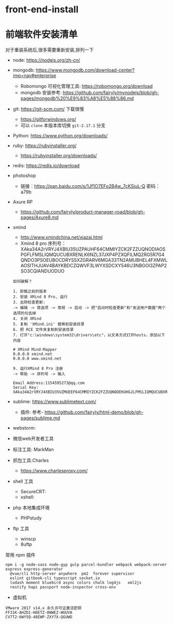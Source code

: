 # front-end-install

# 前端软件安装清单

对于重装系统后,很多需要重新安装,排列一下

- node: https://nodejs.org/zh-cn/
- mongodb: https://www.mongodb.com/download-center?jmp=nav#enterprise
  - Robomongo 可视化管理工具:  https://robomongo.org/download
  - mongodb 安装参考: https://github.com/fairyly/mynodejs/blob/gh-pages/mongodb%20%E9%83%A8%E5%88%86.md

- git: https://git-scm.com/  下载很慢
  - https://gitforwindows.org/
  - 可以 `clone` 本版本库切换 `git-2.17.1` 分支

- Python: https://www.python.org/downloads/

- ruby: https://rubyinstaller.org/
  - https://rubyinstaller.org/downloads/

- redis: https://redis.io/download

- photoshop
  - 链接：https://pan.baidu.com/s/1Jf1O7EFo2B4w_7cKSiuL-Q 密码：a79b

- Axure RP
  - https://github.com/fairyly/product-manager-road/blob/gh-pages/Axure8.md
  
- xmind
  - http://www.xmindchina.net/xiazai.html
  - Xmind 8 pro 序列号：XAka34A2rVRYJ4XBIU35UZPAUHF64CMMIYZCK2FZZUQNODIAOSPGFLFMSLIQMQUCUBXRENLK6NZL37JXP4PZXQFILMQ2RG5R7G4QNDO3PSOEUBOCDRYSSXZGRARV6MGA33TN2AMUBHEL4FXMWLAOSITHJUAV4BAYKBDCZQWVF3LWYXSDCXY546U3NBGOI3ZPAP2SO3CQIANDUODUO
  ```
  如何破解？

  1. 卸载之前的版本
  2. 安装 XMind 8 Pro, 运行
  3. 去除检查更新:
  -> 编辑 -> 首选项 -> 常规 -> 启动 -> 把"启动时检查更新"和"发送用户数据"两个选项的勾去掉
  4. 关闭 XMind
  5. 复制 'XMind.ini' 替换到安装目录
  6. 把 RCE 文件夹复制到安装目录
  7. 打开"c:\windows\system32\drivers\etc"，以文本方式打开hosts，添加以下内容

  # XMind Mind-Mapper
  0.0.0.0 xmind.net
  0.0.0.0 www.xmind.net

  9. 运行XMind 8 Pro 注册
  -> 帮助 -> 序列号 -> 输入

  Email Address:1154595273@qq.com
  Serial Key:
  XAka34A2rVRYJ4XBIU35UZMUEEF64CMMIYZCK2FZZUQNODEKUHGJLFMSLIQMQUCUBXRENLK6NZL37JXP4PZXQFILMQ2RG5R7G4QNDO3PSOEUBOCDRYSSXZGRARV6MGA33TN2AMUBHEL4FXMWYTTJDEINJXUAV4BAYKBDCZQWVF3LWYXSDCXY546U3NBGOI3ZPAP2SO3CSQFNB7VVIY123456789012345
  ```

- sublime: https://www.sublimetext.com/
  - 插件: 参考- https://github.com/fairyly/html-demo/blob/gh-pages/sublime.md

- webstorm: 

- 微信web开发者工具

- 标注工具: MarkMan

- 抓包工具:Charles
  - https://www.charlesproxy.com/

- shell 工具
  - SecureCRT: 
  - xshell: 
  
  
- php 本地集成环境
  - PHPstudy

- ftp 工具
  - winscp
  - 8uftp

常用 npm 插件
```
npm i -g node-sass node-gyp gulp parcel-bundler webpack webpack-server express express-generator
  @vue/cli http-server anywhere  pm2  forever supervisor
  eslint gitbook-cli typescript socket.io 
  lodash moment bluebird async colors chalk log4js   xml2js
  restify hapi passport node-inspector cross-env 
```



* 虚拟机 
```
VMware 2017 v14.x 永久许可证激活密钥
FF31K-AHZD1-H8ETZ-8WWEZ-WUUVA
CV7T2-6WY5Q-48EWP-ZXY7X-QGUWD
```
